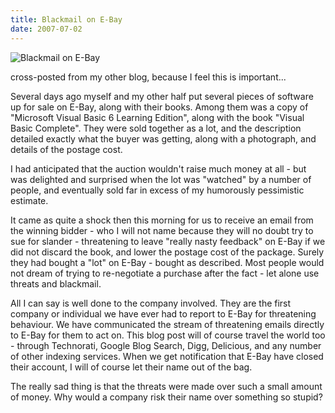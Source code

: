 ```yaml
---
title: Blackmail on E-Bay
date: 2007-07-02
---
```


![Blackmail on E-Bay](https://source.unsplash.com/7QCBakMyDCE/1600x900)

cross-posted from my other blog, because I feel this is important...

Several days ago myself and my other half put several pieces of software up for sale on E-Bay, along with their books. Among them was a copy of "Microsoft Visual Basic 6 Learning Edition", along with the book "Visual Basic Complete". They were sold together as a lot, and the description detailed exactly what the buyer was getting, along with a photograph, and details of the postage cost.

I had anticipated that the auction wouldn't raise much money at all - but was delighted and surprised when the lot was "watched" by a number of people, and eventually sold far in excess of my humorously pessimistic estimate.

It came as quite a shock then this morning for us to receive an email from the winning bidder - who I will not name because they will no doubt try to sue for slander - threatening to leave "really nasty feedback" on E-Bay if we did not discard the book, and lower the postage cost of the package. Surely they had bought a "lot" on E-Bay - bought as described. Most people would not dream of trying to re-negotiate a purchase after the fact - let alone use threats and blackmail.

All I can say is well done to the company involved. They are the first company or individual we have ever had to report to E-Bay for threatening behaviour. We have communicated the stream of threatening emails directly to E-Bay for them to act on. This blog post will of course travel the world too - through Technorati, Google Blog Search, Digg, Delicious, and any number of other indexing services. When we get notification that E-Bay have closed their account, I will of course let their name out of the bag.

The really sad thing is that the threats were made over such a small amount of money. Why would a company risk their name over something so stupid?